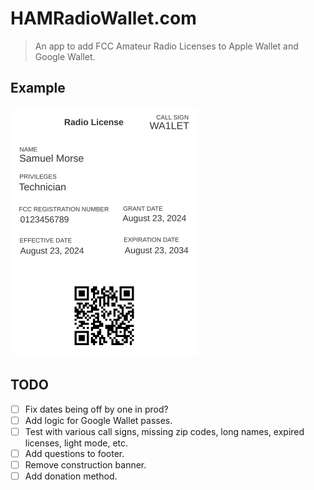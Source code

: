 # HAMRadioWallet.com

> An app to add FCC Amateur Radio Licenses to Apple Wallet and Google Wallet.

## Example

<img src="./public/example_pass.svg" width="300" height="400" alt="Example Apple Wallet Pass"/>

## TODO

- [ ] Fix dates being off by one in prod?
- [ ] Add logic for Google Wallet passes.
- [ ] Test with various call signs, missing zip codes, long names, expired licenses, light mode, etc.
- [ ] Add questions to footer.
- [ ] Remove construction banner.
- [ ] Add donation method.
